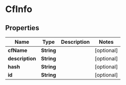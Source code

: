 

# CfInfo


## Properties

Name | Type | Description | Notes
------------ | ------------- | ------------- | -------------
**cfName** | **String** |  |  [optional]
**description** | **String** |  |  [optional]
**hash** | **String** |  |  [optional]
**id** | **String** |  |  [optional]



